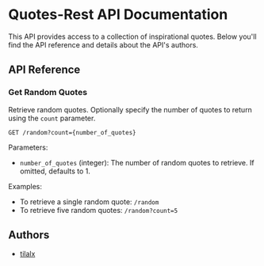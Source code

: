 # Quotes-Rest API Documentation

This API provides access to a collection of inspirational quotes. Below you'll find the API reference and details about the API's authors.

## API Reference

### Get Random Quotes

Retrieve random quotes. Optionally specify the number of quotes to return using the `count` parameter.

```http
GET /random?count={number_of_quotes}
```

Parameters:
- `number_of_quotes` (integer): The number of random quotes to retrieve. If omitted, defaults to 1.

Examples:
- To retrieve a single random quote: `/random`
- To retrieve five random quotes: `/random?count=5`

## Authors

- [tilalx](https://www.github.com/tilalx)